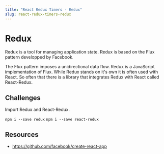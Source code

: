 ```yaml
---
title: "React Redux Timers - Redux"
slug: react-redux-timers-redux
---
```


# Redux

Redux is a tool for managing application state. Redux is based on the 
Flux pattern developped by Facebook. 

The Flux pattern imposes a unidirectional data flow. Redux is a 
JavaScript implementation of Flux. While Redux stands on it's own 
it is often used with React. So often that there is a library that 
integrates Redux with React called React-Redux.

## Challenges 

Import Redux and React-Redux. 

`npm i --save redux`
`npm i --save react-redux`

## Resources 

- https://github.com/facebook/create-react-app



